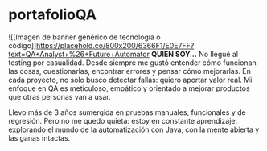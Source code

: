 # portafolioQA
![[Imagen de banner genérico de tecnología o código]]https://placehold.co/800x200/6366F1/E0E7FF?text=QA+Analyst+%26+Future+Automator
**QUIEN SOY...**
No llegué al testing por casualidad. Desde siempre me gustó entender cómo funcionan las cosas, cuestionarlas, encontrar errores y pensar cómo mejorarlas. En cada proyecto, no solo busco detectar fallas: quiero aportar valor real. Mi enfoque en QA es meticuloso, empático y orientado a mejorar productos que otras personas van a usar.

Llevo más de 3 años sumergida en pruebas manuales, funcionales y de regresión. Pero no me quedo quieta: estoy en constante aprendizaje, explorando el mundo de la automatización con Java, con la mente abierta y las ganas intactas.
